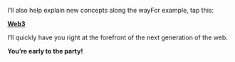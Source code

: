 I’ll also help explain new concepts along the wayFor example, tap this:

**[Web3](?glossaryAnchor=web3)**

I’ll quickly have you right at the forefront of the next generation of the web.

**You’re early to the party!**
